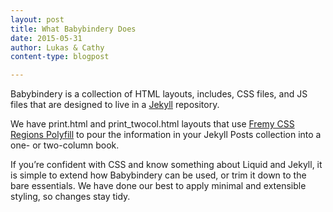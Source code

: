 ```yaml
---
layout: post
title: What Babybindery Does
date: 2015-05-31
author: Lukas & Cathy
content-type: blogpost

---
```


Babybindery is a collection of HTML layouts, includes, CSS files, and JS files that are designed to live in a [Jekyll](http://jekyllrb.com/) repository.

We have print.html and print_twocol.html layouts that use [Fremy CSS Regions Polyfill](https://github.com/FremyCompany/css-regions-polyfill) to pour the information in your Jekyll Posts collection into a one- or two-column book.

If you’re confident with CSS and know something about Liquid and Jekyll, it is simple to extend how Babybindery can be used, or trim it down to the bare essentials. We have done our best to apply minimal and extensible styling, so changes stay tidy.


